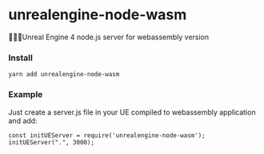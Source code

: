 # unrealengine-node-wasm
🚀💥🔥Unreal Engine 4 node.js server for webassembly version

### Install
```
yarn add unrealengine-node-wasm
```

### Example
Just create a server.js file in your UE compiled to webassembly application and add:

```
const initUEServer = require('unrealengine-node-wasm');
initUEServer(".", 3000);
```